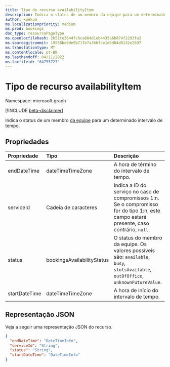 ```yaml
---
title: Tipo de recurso availabilityItem
description: Indica o status de um membro da equipe para um determinado intervalo de tempo.
author: kwekua
ms.localizationpriority: medium
ms.prod: bookings
doc_type: resourcePageType
ms.openlocfilehash: 2b51fe3644fc6ca884d1eb4435a6b874f2293fa2
ms.sourcegitcommit: 19558bd9de9b717e7a36bfce1d6d84d0132e2697
ms.translationtype: MT
ms.contentlocale: pt-BR
ms.lasthandoff: 04/11/2022
ms.locfileid: "64755727"
---
```

# <a name="availabilityitem-resource-type"></a>Tipo de recurso availabilityItem

Namespace: microsoft.graph

 [!INCLUDE [beta-disclaimer](../../includes/beta-disclaimer.md)]

Indica o status de um membro [da equipe](bookingstaffmember.md) para um determinado intervalo de tempo.

## <a name="properties"></a>Propriedades

| Propriedade  | Tipo |Descrição|
|:---------------|:--------|:----------|
|endDateTime |dateTimeTimeZone |A hora de término do intervalo de tempo.|
|serviceId |Cadeia de caracteres |Indica a ID do serviço no caso de compromissos 1:n. Se o compromisso for do tipo 1:n, este campo estará presente, caso contrário, `null`.|
|status |bookingsAvailabilityStatus |O status do membro da equipe. Os valores possíveis são: `available`, `busy`, `slotsAvailable`, `outOfOffice`, `unknownFutureValue`.|
|startDateTime |dateTimeTimeZone |A hora de início do intervalo de tempo.|

## <a name="json-representation"></a>Representação JSON

Veja a seguir uma representação JSON do recurso.

<!-- {
  "blockType": "resource",
  "@odata.type": "microsoft.graph.availabilityItem"
}-->

``` json
{
  "endDateTime": "DateTimeInfo",
  "serviceId": "String",
  "status": "String",
  "startDateTime": "DateTimeInfo"
}
```
